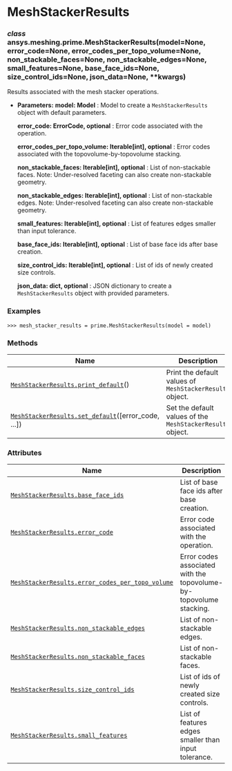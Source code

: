 # MeshStackerResults

<a id="ansys.meshing.prime.MeshStackerResults"></a>

### *class* ansys.meshing.prime.MeshStackerResults(model=None, error_code=None, error_codes_per_topo_volume=None, non_stackable_faces=None, non_stackable_edges=None, small_features=None, base_face_ids=None, size_control_ids=None, json_data=None, \*\*kwargs)

Results associated with the mesh stacker operations.

* **Parameters:**
  **model: Model**
  : Model to create a `MeshStackerResults` object with default parameters.

  **error_code: ErrorCode, optional**
  : Error code associated with the operation.

  **error_codes_per_topo_volume: Iterable[int], optional**
  : Error codes associated with the topovolume-by-topovolume stacking.

  **non_stackable_faces: Iterable[int], optional**
  : List of non-stackable faces. Note: Under-resolved faceting can also create non-stackable geometry.

  **non_stackable_edges: Iterable[int], optional**
  : List of non-stackable edges. Note: Under-resolved faceting can also create non-stackable geometry.

  **small_features: Iterable[int], optional**
  : List of features edges smaller than input tolerance.

  **base_face_ids: Iterable[int], optional**
  : List of base face ids after base creation.

  **size_control_ids: Iterable[int], optional**
  : List of ids of newly created size controls.

  **json_data: dict, optional**
  : JSON dictionary to create a `MeshStackerResults` object with provided parameters.

### Examples

```pycon
>>> mesh_stacker_results = prime.MeshStackerResults(model = model)
```

<!-- !! processed by numpydoc !! -->

### Methods

| Name | Description |
|-----------------------------------------------------------------------------------------------------------------------------------------------------------------|------------------------------------------------------------|
| [`MeshStackerResults.print_default`](ansys.meshing.prime.MeshStackerResults.print_default.md#ansys.meshing.prime.MeshStackerResults.print_default)()            | Print the default values of `MeshStackerResults` object.   |
| [`MeshStackerResults.set_default`](ansys.meshing.prime.MeshStackerResults.set_default.md#ansys.meshing.prime.MeshStackerResults.set_default)([error_code, ...]) | Set the default values of the `MeshStackerResults` object. |

### Attributes

| Name | Description |
|----------------------------------------------------------------------------------------------------------------------------------------------------------------------------------------------|--------------------------------------------------------------------|
| [`MeshStackerResults.base_face_ids`](ansys.meshing.prime.MeshStackerResults.base_face_ids.md#ansys.meshing.prime.MeshStackerResults.base_face_ids)                                           | List of base face ids after base creation.                         |
| [`MeshStackerResults.error_code`](ansys.meshing.prime.MeshStackerResults.error_code.md#ansys.meshing.prime.MeshStackerResults.error_code)                                                    | Error code associated with the operation.                          |
| [`MeshStackerResults.error_codes_per_topo_volume`](ansys.meshing.prime.MeshStackerResults.error_codes_per_topo_volume.md#ansys.meshing.prime.MeshStackerResults.error_codes_per_topo_volume) | Error codes associated with the topovolume-by-topovolume stacking. |
| [`MeshStackerResults.non_stackable_edges`](ansys.meshing.prime.MeshStackerResults.non_stackable_edges.md#ansys.meshing.prime.MeshStackerResults.non_stackable_edges)                         | List of non-stackable edges.                                       |
| [`MeshStackerResults.non_stackable_faces`](ansys.meshing.prime.MeshStackerResults.non_stackable_faces.md#ansys.meshing.prime.MeshStackerResults.non_stackable_faces)                         | List of non-stackable faces.                                       |
| [`MeshStackerResults.size_control_ids`](ansys.meshing.prime.MeshStackerResults.size_control_ids.md#ansys.meshing.prime.MeshStackerResults.size_control_ids)                                  | List of ids of newly created size controls.                        |
| [`MeshStackerResults.small_features`](ansys.meshing.prime.MeshStackerResults.small_features.md#ansys.meshing.prime.MeshStackerResults.small_features)                                        | List of features edges smaller than input tolerance.               |
<!-- vale on -->